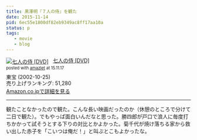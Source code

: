 ```yaml
---
title: 黒澤明『７人の侍』を観た
date: 2015-11-14
pid: 6ec55e1800df82eb9349ac8ff17aa10a
status: p
tags:
   - movie
   - blog
---
```


<div class="amazlet-box" style="margin-bottom:0px;"><div class="amazlet-image" style="float:left;margin:0px 12px 1px 0px;"><a href="http://www.amazon.co.jp/exec/obidos/ASIN/B00006ITSR/dotimpact-22/ref=nosim/" name="amazletlink" target="_blank"><img src="http://ecx.images-amazon.com/images/I/51NP9awJk2L._SL160_.jpg" alt="七人の侍 [DVD]" style="border: none;" /></a></div><div class="amazlet-info" style="line-height:120%; margin-bottom: 10px"><div class="amazlet-name" style="margin-bottom:10px;line-height:120%"><a href="http://www.amazon.co.jp/exec/obidos/ASIN/B00006ITSR/dotimpact-22/ref=nosim/" name="amazletlink" target="_blank">七人の侍 [DVD]</a><div class="amazlet-powered-date" style="font-size:80%;margin-top:5px;line-height:120%">posted with <a href="http://www.amazlet.com/" title="amazlet" target="_blank">amazlet</a> at 15.11.17</div></div><div class="amazlet-detail">東宝 (2002-10-25)<br />売り上げランキング: 51,280<br /></div><div class="amazlet-sub-info" style="float: left;"><div class="amazlet-link" style="margin-top: 5px"><a href="http://www.amazon.co.jp/exec/obidos/ASIN/B00006ITSR/dotimpact-22/ref=nosim/" name="amazletlink" target="_blank">Amazon.co.jpで詳細を見る</a></div></div></div><div class="amazlet-footer" style="clear: left"></div></div>

---- 

観たことなかったので観た。こんな長い映画だったのか（休憩のところで分けて二日で観た）。でもやっぱ面白いんだなと思った。勝四郎が戸口で浪人に毎度打ちかかって試そうとする下りの対比とかよかった。菊千代が焼け落ちる家から救い出した赤子を「こいつは俺だ！」と叫ぶとこもよかったな。